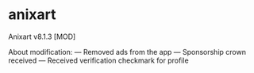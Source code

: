 # anixart
Anixart v8.1.3 [MOD]

About modification:
— Removed ads from the app
— Sponsorship crown received
— Received verification checkmark for profile
